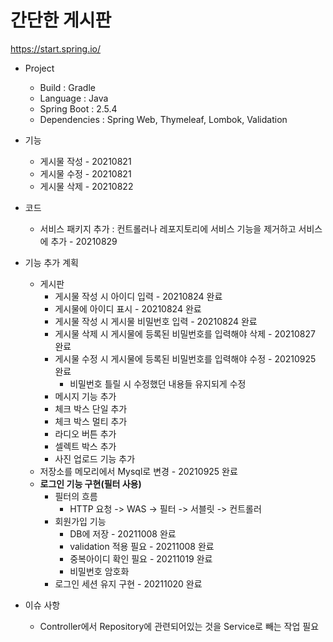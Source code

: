 # 간단한 게시판

https://start.spring.io/

+ Project
  + Build : Gradle
  + Language : Java
  + Spring Boot : 2.5.4
  + Dependencies : Spring Web, Thymeleaf, Lombok, Validation

+ 기능
  + 게시물 작성 - 20210821
  + 게시물 수정 - 20210821
  + 게시물 삭제 - 20210822

+ 코드
  + 서비스 패키지 추가 : 컨트롤러나 레포지토리에 서비스 기능을 제거하고 서비스에 추가 - 20210829

+ 기능 추가 계획
  + 게시판
    + 게시물 작성 시 아이디 입력 - 20210824 완료
    + 게시물에 아이디 표시 - 20210824 완료
    + 게시물 작성 시 게시물 비밀번호 입력 - 20210824 완료
    + 게시물 삭제 시 게시물에 등록된 비밀번호를 입력해야 삭제 - 20210827 완료
    + 게시물 수정 시 게시물에 등록된 비밀번호를 입력해야 수정 - 20210925 완료
      + 비밀번호 틀릴 시 수정했던 내용들 유지되게 수정
    + 메시지 기능 추가
    + 체크 박스 단일 추가
    + 체크 박스 멀티 추가
    + 라디오 버튼 추가
    + 셀렉트 박스 추가
    + 사진 업로드 기능 추가
  + 저장소를 메모리에서 Mysql로 변경 - 20210925 완료
  + **로그인 기능 구현(필터 사용)**
    +  필터의 흐름
        +  HTTP 요청 -> WAS -> 필터 -> 서블릿 -> 컨트롤러
    +  회원가입 기능
        +  DB에 저장 - 20211008 완료
        +  validation 적용 필요 - 20211008 완료
        +  중복아이디 확인 필요 - 20211019 완료
        +  비밀번호 암호화
    +  로그인 세션 유지 구현 - 20211020 완료
      
  
+ 이슈 사항
  +  Controller에서 Repository에 관련되어있는 것을 Service로 빼는 작업 필요